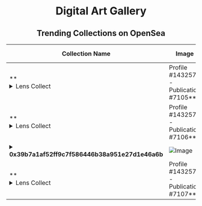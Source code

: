 <div align="center">

# Digital Art Gallery

## Trending Collections on OpenSea

| Collection Name                       | Image                                                                                     | Description                       | OpenSea Link                                                                                          |
|---------------------------------------|-------------------------------------------------------------------------------------------|-----------------------------------|--------------------------------------------------------------------------------------------------------|
| **<details><summary>Lens Collect | Profile #143257 - Publication #7105</summary></details>** | ![Image](https://i.seadn.io/s/raw/files/27eaf65fcd0ae8e92f3c6a61cba085c6.png?w=500&auto=format?w=200&auto=format) |  | <details><summary>Link</summary>[Lens Collect | Profile #143257 - Publication #7105](https://opensea.io/collection/lens-collect-profile-143257-publication-7105)</details> |
| **<details><summary>Lens Collect | Profile #143257 - Publication #7106</summary></details>** | ![Image](https://i.seadn.io/s/raw/files/aa5a5f7cedf0530022350c413fed2d4d.png?w=500&auto=format?w=200&auto=format) |  | <details><summary>Link</summary>[Lens Collect | Profile #143257 - Publication #7106](https://opensea.io/collection/lens-collect-profile-143257-publication-7106)</details> |
| **<details><summary>0x39b7a1af52ff9c7f586446b38a951e27d1e46a6b</summary></details>** | ![Image](https://i.seadn.io/s/raw/files/8eb5de7a3250cc67312ac4fb34bc353a.jpg?w=500&auto=format?w=200&auto=format) | 55 spb | <details><summary>Link</summary>[0x39b7a1af52ff9c7f586446b38a951e27d1e46a6b](https://opensea.io/collection/0x39b7a1af52ff9c7f586446b38a951e27d1e46a6b)</details> |
| **<details><summary>Lens Collect | Profile #143257 - Publication #7107</summary></details>** | ![Image](https://i.seadn.io/s/raw/files/eaf470315af3846ded96a04a824b0788.png?w=500&auto=format?w=200&auto=format) |  | <details><summary>Link</summary>[Lens Collect | Profile #143257 - Publication #7107](https://opensea.io/collection/lens-collect-profile-143257-publication-7107)</details> |

</div>